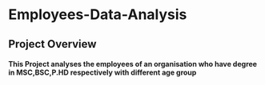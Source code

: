 # Employees-Data-Analysis
## Project Overview
#### This Project analyses the employees of an organisation who have degree in MSC,BSC,P.HD respectively with different age group 
